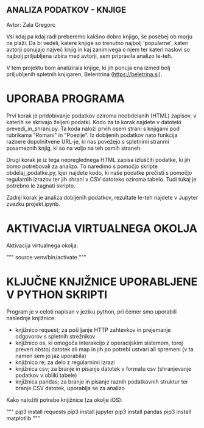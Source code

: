 ## ANALIZA PODATKOV - KNJIGE

Avtor: Zala Gregorc

Vsi kdaj pa kdaj radi preberemo kakšno dobro knjigo, še posebej ob morju na plaži. Da bi vedeli, katere knjige so trenutno najbolj 'popularne', kateri avtorji ponujajo največ knjig in kaj zanimivega o njem ter kateri naslovi so najbolj priljubljena izbira med avtorji, sem pripravila analizo le-teh.

V tem projektu bom analizirala knjige, ki jih ponuja ena izmed bolj priljubljenih spletnih knjigaren, Belentrina (https://beletrina.si). 

# UPORABA PROGRAMA

Prvi korak je pridobivanje podatkov oziroma neobdelanih (HTML) zapisov, v katerih se skrivajo željeni podatki. Kodo za ta korak najdete v datoteki prevedi_in_shrani.py. Ta koda naloži prvih osem strani s knjigami pod rubrikama "Romani" in "Poezije". Iz dobljenih podatkov nato funkcija razbere dopolnitvene URL-je, ki nas povežejo s spletnimi stranmi posameznih knjig, ki so na voljo na teh osmih straneh.

Drugi korak je iz tega nepreglednega HTML zapisa izluščiti podatke, ki jih bomo potrebovali za analizo. To naredimo s pomočjo skripte obdelaj_podatke.py, kjer najdete kodo, ki naše podatke prečisti s pomočjo regularnih izrazov ter jih shrani v CSV datoteko oziroma tabelo. Tudi tukaj je potrebno le zagnati skripto.

Zadnji korak je analiza dobljenih podatkov, rezultate le-teh najdete v Jupyter zvezku projekt.ipynb.

# AKTIVACIJA VIRTUALNEGA OKOLJA 

Aktivacija virtualnega okolja:

"""
source venv/bin/activate
"""

# KLJUČNE KNJIŽNICE UPORABLJENE V PYTHON SKRIPTI

Program je v celoti napisan v jeziku python, pri čemer smo uporabili naslednje knjižnice:
 - knjižnico request; za pošiljanje HTTP zahtevkov in prejemanje odgovorov s spletnih strežnikov 
 - knjižnico os, ki omogoča interakcijo z operacijskim sistemom, torej preveri obstoj datotek ali map in jih po potrebi ustvari ali spremeni (v ta namen sem jo jaz uporabila) 
 - knjižnico re; za delo z regularnimi izrazi
 - knjižnica csv; za branje in pisanje datotek v formatu csv (shranjevanje podatkov v obliki tabele)
 - knjižnica pandas; za branje in pisanje raznih podatkovnih struktur ter branje CSV datotek, uporablja se za analizo

Kako naložiti potrebe knjižnice (za okolje iOS):

"""
pip3 install requests
pip3 install jupyter
pip3 install pandas
pip3 install matplotlib
"""